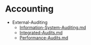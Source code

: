
# Accounting

- External-Auditing
  - [Information-System-Auditing.md](./Information-System-Auditing.md)
  - [Integrated-Audits.md](./Integrated-Audits.md)
  - [Performance-Audits.md](./Performance-Audits.md)
